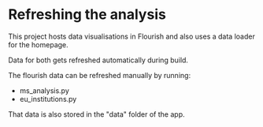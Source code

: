 # Refreshing the analysis

This project hosts data visualisations in Flourish and also uses a data loader for the
homepage.

Data for both gets refreshed automatically during build.

The flourish data can be refreshed manually by running:
- ms_analysis.py
- eu_institutions.py

That data is also stored in the "data" folder of the app.